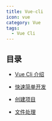 ```yaml
---
title: Vue-cli
icon: vue
category: Vue
tags:
  - Vue Cli
---
```


## 目录

- [Vue Cli 介绍](intro.md)

- [快速简单开发](quick-dev.md)

- [创建项目](create.md)

- [文件处理](file.md)
